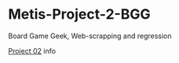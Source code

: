 # Metis-Project-2-BGG
Board Game Geek, Web-scrapping and regression

[Project 02](project_02.md) info
